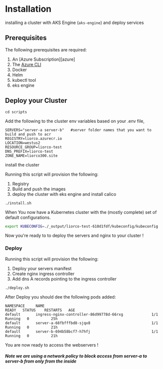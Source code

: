 # Installation

installing a cluster with AKS Engine (`aks-engine`) and deploy services

## Prerequisites

The following prerequisites are required:

1. An [Azure Subscription][azure]
1. The [Azure CLI](https://docs.microsoft.com/en-us/cli/azure/install-azure-cli)
1. Docker
1. Helm
1. kubectl tool
1. eks engine
## Deploy your Cluster
```
cd scripts
```
Add the following to the cluster env variables based on your .env file,

```
SERVERS="server-a server-b"   #server folder names that you want to build and push to acr
REGISTRY=liorco.azurecr.io
LOCATION=westus2
RESOURCE_GROUP=liorco-test
DNS_PREFIX=liorco-test
ZONE_NAME=liorco300.site
```
install the cluster

Running this script will provision the following:
  1. Registry
  1. Build and push the images
  1. deploy the cluster with eks engine and install calico
```
./install.sh
```

When You now have a Kubernetes cluster with the (mostly complete) set of default configurations.

```sh
export KUBECONFIG=./_output/liorco-test-610d1fdf/kubeconfig/kubeconfig.westus2.json
```

Now you're ready to to deploy the servers and nginx to your cluster !
### Deploy
Running this script will provision the following:
  1. Deploy your servers manifest
  1. Create nginx ingress controller
  1. Add dns A records pointing to the ingress controller
  
```
./deploy.sh
```

After Deploy you should dee the following pods added:

```
NAMESPACE     NAME                                                 READY   STATUS    RESTARTS   AGE
default       ingress-nginx-controller-86d99778d-66rxg             1/1     Running   0          25h
default       server-a-68fbfffbd8-sjqx8                            1/1     Running   0          21h
default       server-b-694b58bcf7-h7hfj                            1/1     Running   0          21h
```

You are now ready to access the webservers !

##### Note we are using a network policy to block access from server-a to server-b from only from the inside

